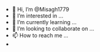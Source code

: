 <html>
  <body>
    
- 👋 Hi, I’m @Misagh1779
- 👀 I’m interested in ...
- 🌱 I’m currently learning ...
- 💞️ I’m looking to collaborate on ...
- 📫 How to reach me ...
- </body>
</html>

<!---
Misagh1779/Misagh1779 is a ✨ special ✨ repository because its `README.md` (this file) appears on your GitHub profile.
You can click the Preview link to take a look at your changes.
--->
